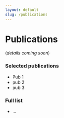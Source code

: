 ```yaml
---
layout: default
slug: /publications
---
```


# Publications

(*details coming soon*)

### Selected publications

- Pub 1
- pub 2
- pub 3

### Full list

- ...